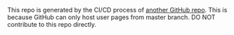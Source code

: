 This repo is generated by the CI/CD process of [another GitHub repo](https://github.com/Haoen-Cui/personal-website). 
This is because GitHub can only host user pages from master branch. 
DO NOT contribute to this repo directly. 
